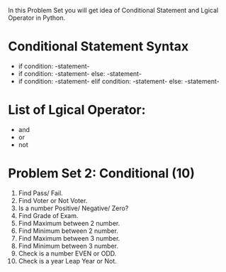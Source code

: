 In this Problem Set you will get idea of Conditional Statement and Lgical Operator in Python.

# Conditional Statement Syntax
* if condition: -statement-
* if condition: -statement- else: -statement-
* if condition: -statement- elif condition: -statement- else: -statement-

# List of Lgical Operator:
* and
* or
* not

# Problem Set 2: Conditional (10)
1. Find Pass/ Fail.
2. Find Voter or Not Voter.
3. Is a number Positive/ Negative/ Zero?
4. Find Grade of Exam.
5. Find Maximum between 2 number.	
6. Find Minimum between 2 number.
7. Find Maximum between 3 number.
8. Find Minimum between 3 number.
9. Check is a number EVEN or ODD.
10. Check is a year Leap Year or Not.

